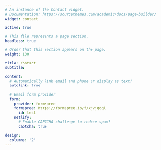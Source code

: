 ```yaml
---
# An instance of the Contact widget.
# Documentation: https://sourcethemes.com/academic/docs/page-builder/
widget: contact

active: true

# This file represents a page section.
headless: true

# Order that this section appears on the page.
weight: 130

title: Contact
subtitle:

content:
  # Automatically link email and phone or display as text?
  autolink: true
  
  # Email form provider
  form:
    provider: formspree
    formspree: https://formspree.io/f/xjvjqoql
      id: test
    netlify:
      # Enable CAPTCHA challenge to reduce spam?
      captcha: true
  
design:
  columns: '2'
---
```

